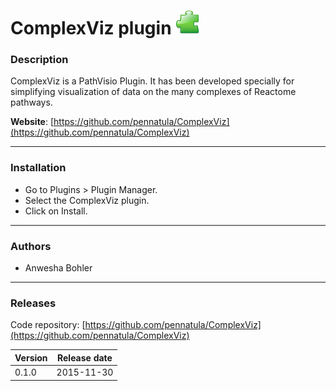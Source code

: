 # ComplexViz plugin ![](/images/plugin.png)

### Description

ComplexViz is a PathVisio Plugin. It has been developed specially for simplifying visualization of data on the many complexes of Reactome pathways.

**Website**: [https://github.com/pennatula/ComplexViz](https://github.com/pennatula/ComplexViz)

----

### Installation
* Go to Plugins > Plugin Manager. 
* Select the ComplexViz plugin.
* Click on Install.

----

### Authors
* Anwesha Bohler

---- 

### Releases

Code repository: [https://github.com/pennatula/ComplexViz](https://github.com/pennatula/ComplexViz)

| Version | Release date |
| ------- |:------------:| 
| 0.1.0 | 2015-11-30 | 

